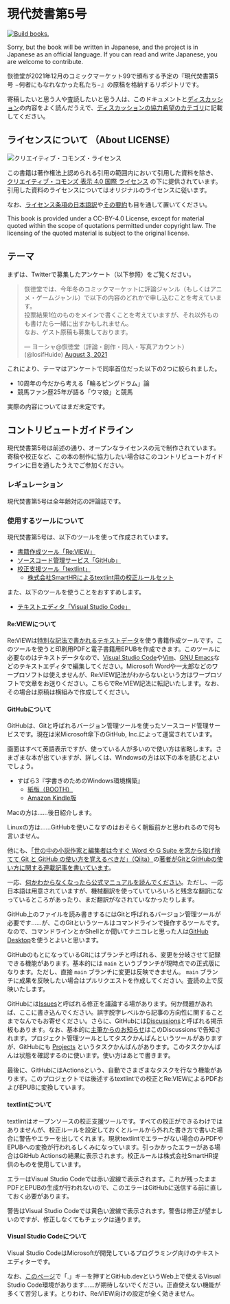 # 現代焚書第5号

[![Build books.](https://github.com/huideyeren/XiandaiFenshuVol5/actions/workflows/jobs.yml/badge.svg)](https://github.com/huideyeren/XiandaiFenshuVol5/actions/workflows/jobs.yml)

Sorry, but the book will be written in Japanese, and the project is in Japanese as an official language. If you can read and write Japanese, you are welcome to contribute.

恢徳堂が2021年12月のコミックマーケット99で頒布する予定の『現代焚書第5号 −何者にもなれなかった私たち−』の原稿を格納するリポジトリです。

寄稿したいと思う人や査読したいと思う人は、このドキュメントと[ディスカッション](https://github.com/huidetang/XiandaiFenshuVol5/discussions)の内容をよく読んだうえで、[ディスカッションの協力希望のカテゴリ](https://github.com/huidetang/XiandaiFenshuVol5/discussions/categories/%E5%8D%94%E5%8A%9B%E5%B8%8C%E6%9C%9B)に記載してください。

## ライセンスについて （About LICENSE）

![クリエイティブ・コモンズ・ライセンス](https://i.creativecommons.org/l/by/4.0/88x31.png)

この書籍は著作権法上認められる引用の範囲内において引用した資料を除き、 [クリエイティブ・コモンズ 表示 4.0 国際 ライセンス](http://creativecommons.org/licenses/by/4.0/) の下に提供されています。引用した資料のライセンスについてはオリジナルのライセンスに従います。

なお、[ライセンス条項の日本語訳](https://creativecommons.org/licenses/by/4.0/legalcode.ja)や[その要約](https://creativecommons.org/licenses/by/4.0/deed.ja)も目を通して置いてください。

This book is provided under a CC-BY-4.0 License, except for material quoted within the scope of quotations permitted under copyright law. The licensing of the quoted material is subject to the original license.

## テーマ

まずは、Twitterで募集したアンケート（以下参照）をご覧ください。

<blockquote class="twitter-tweet"><p lang="ja" dir="ltr">恢徳堂では、今年冬のコミックマーケットに評論ジャンル（もしくはアニメ・ゲームジャンル）で以下の内容のどれかで申し込むことを考えています。<br>投票結果1位のものをメインで書くことを考えていますが、それ以外ものも書けたら一緒に出すかもしれません。<br>なお、ゲスト原稿も募集しております。</p>&mdash; ヨーシャ@恢徳堂（評論・創作・同人・写真アカウント） (@IosifHuide) <a href="https://twitter.com/IosifHuide/status/1422510235630014464?ref_src=twsrc%5Etfw">August 3, 2021</a></blockquote>

これにより、テーマはアンケートで同率首位だった以下の2つに絞られました。

- 10周年の今だから考える「輪るピングドラム」論
- 競馬ファン歴25年が語る「ウマ娘」と競馬

実際の内容についてはまだ未定です。

## コントリビュートガイドライン

現代焚書第5号は前述の通り、オープンなライセンスの元で制作されています。寄稿や校正など、この本の制作に協力したい場合はこのコントリビュートガイドラインに目を通したうえでご参加ください。

### レギュレーション

現代焚書第5号は全年齢対応の評論誌です。

### 使用するツールについて

現代焚書第5号は、以下のツールを使って作成されています。

- [書籍作成ツール「Re:VIEW」](https://reviewml.org/)
- [ソースコード管理サービス「GitHub」](https://github.com/)
- [校正支援ツール「textlint」](https://textlint.github.io/)
  - [株式会社SmartHRによるtextlint用の校正ルールセット](https://shanaiho.smarthr.co.jp/n/n881866630eda)

また、以下のツールを使うことをおすすめします。

- [テキストエディタ「Visual Studio Code」](https://code.visualstudio.com/)

#### Re:VIEWについて

Re:VIEWは[特別な記法で書かれるテキストデータ](https://github.com/kmuto/review/blob/master/doc/format.ja.md)を使う書籍作成ツールです。このツールを使うと印刷用PDFと電子書籍用EPUBを作成できます。このツールに必要なのはテキストデータなので、[Visual Studio Code](https://azure.microsoft.com/ja-jp/products/visual-studio-code/)や[Vim](https://www.vim.org/)、[GNU Emacs](https://www.gnu.org/software/emacs/)などのテキストエディタで編集してください。Microsoft Wordや一太郎などのワープロソフトは使えませんが、Re:VIEW記法がわからないという方はワープロソフトで文章をお送りください。こちらでRe:VIEW記法に転記いたします。なお、その場合は原稿は横組みで作成してください。

#### GitHubについて

GitHubは、Gitと呼ばれるバージョン管理ツールを使ったソースコード管理サービスです。現在は米Microsoft傘下のGitHub, Inc.によって運営されています。

画面はすべて英語表示ですが、使っている人が多いので使い方は省略します。さまざまな本が出ていますが、詳しくは、Windowsの方は以下の本を読むとよいでしょう。

- すばら3『字書きのためのWindows環境構築』
  - [紙版（BOOTH）](https://booth.pm/ja/items/2266661)
  - [Amazon Kindle版](https://www.amazon.co.jp/dp/B088F7527Z)

Macの方は……後日紹介します。

Linuxの方は……GitHubを使いこなすのはおそらく朝飯前かと思われるので何も言いません。

他にも、[「世の中の小説作家と編集者は今すぐ Word や G Suite を窓から投げ捨てて Git と GitHub の使い方を覚えるべきだ」（Qiita）](https://qiita.com/ktkraoichi/items/f6ad43c2da0b3136d6be)の[著者がGitとGitHubの使い方に関する連載記事を書いています](https://qiita.com/ktkraoichi)。

一応、[何かわからなくなったら公式マニュアルを読んでください](https://docs.github.com/ja)。ただし、一応日本語は用意されていますが、機械翻訳を使っていていろいろと残念な翻訳になっているところがあったり、まだ翻訳がなされていなかったりします。

GitHub上のファイルを読み書きするにはGitと呼ばれるバージョン管理ツールが必要です……が、このGitというツールはコマンドラインで操作するツールです。なので、コマンドラインとかShellとか聞いてナニコレと思った人は[GitHub Desktop](https://desktop.github.com/)を使うとよいと思います。

GitHubのもとになっているGitにはブランチと呼ばれる、変更を分岐させて記録できる機能があります。基本的には `main` というブランチが現時点での正式版になります。ただし、直接 `main` ブランチに変更は反映できません。 `main` ブランチに成果を反映したい場合はプルリクエストを作成してください。査読の上で反映いたします。

GitHubには[Issues](https://github.com/huidetang/XiandaiFenshuVol5/issues)と呼ばれる修正を議論する場があります。何か問題があれば、ここに書き込んでください。誤字脱字レベルから記事の方向性に関することまでなんでもお寄せください。さらに、GitHubには[Discussions](https://github.com/huidetang/XiandaiFenshuVol5/discussions)と呼ばれる掲示板もあります。なお、基本的に[主筆からのお知らせ](https://github.com/huidetang/XiandaiFenshuVol5/discussions/categories/%E4%B8%BB%E7%AD%86%E3%81%8B%E3%82%89%E3%81%AE%E3%81%8A%E7%9F%A5%E3%82%89%E3%81%9B)はこのDiscussionsで告知されます。プロジェクト管理ツールとしてタスクかんばんというツールがありますが、GitHubにも [Projects](https://github.com/huidetang/XiandaiFenshuVol5/projects/1) というタスクかんばんがあります。このタスクかんばんは状態を確認するのに使います。使い方はあとで書きます。

最後に、GitHubにはActionsという、自動でさまざまなタスクを行なう機能があります。このプロジェクトでは後述するtextlintでの校正とRe:VIEWによるPDFおよびEPUBに変換しています。

#### textlintについて

textlintはオープンソースの校正支援ツールです。すべての校正ができるわけではありませんが、校正ルールを設定しておくとルールから外れた書き方で書いた場合に警告やエラーを出してくれます。現状textlintでエラーがない場合のみPDFやEPUBへの変換が行われるしくみになっています。引っかかったエラーがある場合はGitHub Actionsの結果に表示されます。校正ルールは株式会社SmartHR提供のものを使用しています。

エラーはVisual Studio Codeでは赤い波線で表示されます。これが残ったままPDFとEPUBの生成が行われないので、このエラーはGitHubに送信する前に直しておく必要があります。

警告はVisual Studio Codeでは黄色い波線で表示されます。警告は修正が望ましいのですが、修正しなくてもチェックは通ります。

#### Visual Studio Codeについて

Visual Studio CodeはMicrosoftが開発しているプログラミング向けのテキストエディターです。

なお、[このページ](https://github.com/huidetang/XiandaiFenshuVol5)で「.」キーを押すとGitHub.devというWeb上で使えるVisual Studio Code環境があります……が期待しないでください。正直使えない機能が多くて苦労します。とりわけ、Re:VIEW向けの設定が全く効きません。
